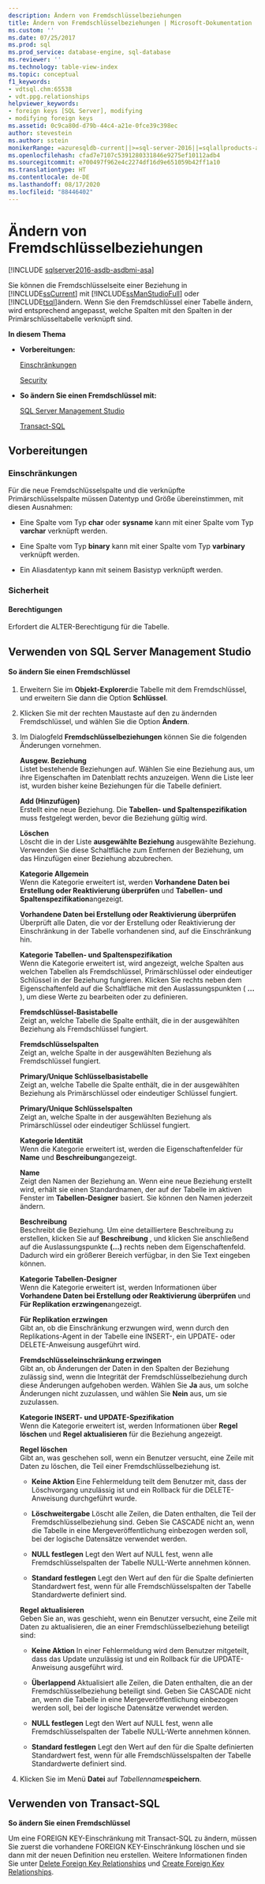 ```yaml
---
description: Ändern von Fremdschlüsselbeziehungen
title: Ändern von Fremdschlüsselbeziehungen | Microsoft-Dokumentation
ms.custom: ''
ms.date: 07/25/2017
ms.prod: sql
ms.prod_service: database-engine, sql-database
ms.reviewer: ''
ms.technology: table-view-index
ms.topic: conceptual
f1_keywords:
- vdtsql.chm:65538
- vdt.ppg.relationships
helpviewer_keywords:
- foreign keys [SQL Server], modifying
- modifying foreign keys
ms.assetid: 0c9ca80d-d79b-44c4-a21e-0fce39c398ec
author: stevestein
ms.author: sstein
monikerRange: =azuresqldb-current||>=sql-server-2016||=sqlallproducts-allversions||>=sql-server-linux-2017||=azuresqldb-mi-current
ms.openlocfilehash: cfad7e7107c5391280331846e9275ef10112adb4
ms.sourcegitcommit: e700497f962e4c2274df16d9e651059b42ff1a10
ms.translationtype: HT
ms.contentlocale: de-DE
ms.lasthandoff: 08/17/2020
ms.locfileid: "88446402"
---
```

# <a name="modify-foreign-key-relationships"></a>Ändern von Fremdschlüsselbeziehungen
[!INCLUDE [sqlserver2016-asdb-asdbmi-asa](../../includes/applies-to-version/sqlserver2016-asdb-asdbmi-asa.md)]

  Sie können die Fremdschlüsselseite einer Beziehung in [!INCLUDE[ssCurrent](../../includes/sscurrent-md.md)] mit [!INCLUDE[ssManStudioFull](../../includes/ssmanstudiofull-md.md)] oder [!INCLUDE[tsql](../../includes/tsql-md.md)]ändern. Wenn Sie den Fremdschlüssel einer Tabelle ändern, wird entsprechend angepasst, welche Spalten mit den Spalten in der Primärschlüsseltabelle verknüpft sind.  
  
 **In diesem Thema**  
  
-   **Vorbereitungen:**  
  
     [Einschränkungen](#Restrictions)  
  
     [Security](#Security)  
  
-   **So ändern Sie einen Fremdschlüssel mit:**  
  
     [SQL Server Management Studio](#SSMSProcedure)  
  
     [Transact-SQL](#TsqlProcedure)  
  
##  <a name="before-you-begin"></a><a name="BeforeYouBegin"></a> Vorbereitungen  
  
###  <a name="limitations-and-restrictions"></a><a name="Restrictions"></a> Einschränkungen  
 Für die neue Fremdschlüsselspalte und die verknüpfte Primärschlüsselspalte müssen Datentyp und Größe übereinstimmen, mit diesen Ausnahmen:  
  
-   Eine Spalte vom Typ **char** oder **sysname** kann mit einer Spalte vom Typ **varchar** verknüpft werden.  
  
-   Eine Spalte vom Typ **binary** kann mit einer Spalte vom Typ **varbinary** verknüpft werden.  
  
-   Ein Aliasdatentyp kann mit seinem Basistyp verknüpft werden.  
  
###  <a name="security"></a><a name="Security"></a> Sicherheit  
  
####  <a name="permissions"></a><a name="Permissions"></a> Berechtigungen  
 Erfordert die ALTER-Berechtigung für die Tabelle.  
  
##  <a name="using-sql-server-management-studio"></a><a name="SSMSProcedure"></a> Verwenden von SQL Server Management Studio  
  
#### <a name="to-modify-a-foreign-key"></a>So ändern Sie einen Fremdschlüssel  
  
1.  Erweitern Sie im **Objekt-Explorer**die Tabelle mit dem Fremdschlüssel, und erweitern Sie dann die Option **Schlüssel**.  
  
2.  Klicken Sie mit der rechten Maustaste auf den zu ändernden Fremdschlüssel, und wählen Sie die Option **Ändern**.  
  
3.  Im Dialogfeld **Fremdschlüsselbeziehungen** können Sie die folgenden Änderungen vornehmen.  
  
     **Ausgew. Beziehung**  
     Listet bestehende Beziehungen auf. Wählen Sie eine Beziehung aus, um ihre Eigenschaften im Datenblatt rechts anzuzeigen. Wenn die Liste leer ist, wurden bisher keine Beziehungen für die Tabelle definiert.  
  
     **Add (Hinzufügen)**  
     Erstellt eine neue Beziehung. Die **Tabellen- und Spaltenspezifikation** muss festgelegt werden, bevor die Beziehung gültig wird.  
  
     **Löschen**  
     Löscht die in der Liste **ausgewählte Beziehung** ausgewählte Beziehung. Verwenden Sie diese Schaltfläche zum Entfernen der Beziehung, um das Hinzufügen einer Beziehung abzubrechen.  
  
     **Kategorie Allgemein**  
     Wenn die Kategorie erweitert ist, werden **Vorhandene Daten bei Erstellung oder Reaktivierung überprüfen** und **Tabellen- und Spaltenspezifikation**angezeigt.  
  
     **Vorhandene Daten bei Erstellung oder Reaktivierung überprüfen**  
     Überprüft alle Daten, die vor der Erstellung oder Reaktivierung der Einschränkung in der Tabelle vorhandenen sind, auf die Einschränkung hin.  
  
     **Kategorie Tabellen- und Spaltenspezifikation**  
     Wenn die Kategorie erweitert ist, wird angezeigt, welche Spalten aus welchen Tabellen als Fremdschlüssel, Primärschlüssel oder eindeutiger Schlüssel in der Beziehung fungieren. Klicken Sie rechts neben dem Eigenschaftenfeld auf die Schaltfläche mit den Auslassungspunkten ( **...** ), um diese Werte zu bearbeiten oder zu definieren.  
  
     **Fremdschlüssel-Basistabelle**  
     Zeigt an, welche Tabelle die Spalte enthält, die in der ausgewählten Beziehung als Fremdschlüssel fungiert.  
  
     **Fremdschlüsselspalten**  
     Zeigt an, welche Spalte in der ausgewählten Beziehung als Fremdschlüssel fungiert.  
  
     **Primary/Unique Schlüsselbasistabelle**  
     Zeigt an, welche Tabelle die Spalte enthält, die in der ausgewählten Beziehung als Primärschlüssel oder eindeutiger Schlüssel fungiert.  
  
     **Primary/Unique Schlüsselspalten**  
     Zeigt an, welche Spalte in der ausgewählten Beziehung als Primärschlüssel oder eindeutiger Schlüssel fungiert.  
  
     **Kategorie Identität**  
     Wenn die Kategorie erweitert ist, werden die Eigenschaftenfelder für **Name** und **Beschreibung**angezeigt.  
  
     **Name**  
     Zeigt den Namen der Beziehung an. Wenn eine neue Beziehung erstellt wird, erhält sie einen Standardnamen, der auf der Tabelle im aktiven Fenster im **Tabellen-Designer** basiert. Sie können den Namen jederzeit ändern.  
  
     **Beschreibung**  
     Beschreibt die Beziehung. Um eine detailliertere Beschreibung zu erstellen, klicken Sie auf **Beschreibung** , und klicken Sie anschließend auf die Auslassungspunkte **(...)** rechts neben dem Eigenschaftenfeld. Dadurch wird ein größerer Bereich verfügbar, in den Sie Text eingeben können.  
  
     **Kategorie Tabellen-Designer**  
     Wenn die Kategorie erweitert ist, werden Informationen über **Vorhandene Daten bei Erstellung oder Reaktivierung überprüfen** und **Für Replikation erzwingen**angezeigt.  
  
     **Für Replikation erzwingen**  
     Gibt an, ob die Einschränkung erzwungen wird, wenn durch den Replikations-Agent in der Tabelle eine INSERT-, ein UPDATE- oder DELETE-Anweisung ausgeführt wird.  
  
     **Fremdschlüsseleinschränkung erzwingen**  
     Gibt an, ob Änderungen der Daten in den Spalten der Beziehung zulässig sind, wenn die Integrität der Fremdschlüsselbeziehung durch diese Änderungen aufgehoben werden. Wählen Sie **Ja** aus, um solche Änderungen nicht zuzulassen, und wählen Sie **Nein** aus, um sie zuzulassen.  
  
     **Kategorie INSERT- und UPDATE-Spezifikation**  
     Wenn die Kategorie erweitert ist, werden Informationen über **Regel löschen** und **Regel aktualisieren** für die Beziehung angezeigt.  
  
     **Regel löschen**  
     Gibt an, was geschehen soll, wenn ein Benutzer versucht, eine Zeile mit Daten zu löschen, die Teil einer Fremdschlüsselbeziehung ist.  
  
    -   **Keine Aktion** Eine Fehlermeldung teilt dem Benutzer mit, dass der Löschvorgang unzulässig ist und ein Rollback für die DELETE-Anweisung durchgeführt wurde.  
  
    -   **Löschweitergabe** Löscht alle Zeilen, die Daten enthalten, die Teil der Fremdschlüsselbeziehung sind. Geben Sie CASCADE nicht an, wenn die Tabelle in eine Mergeveröffentlichung einbezogen werden soll, bei der logische Datensätze verwendet werden.  
  
    -   **NULL festlegen** Legt den Wert auf NULL fest, wenn alle Fremdschlüsselspalten der Tabelle NULL-Werte annehmen können.  
  
    -   **Standard festlegen** Legt den Wert auf den für die Spalte definierten Standardwert fest, wenn für alle Fremdschlüsselspalten der Tabelle Standardwerte definiert sind.  
  
     **Regel aktualisieren**  
     Geben Sie an, was geschieht, wenn ein Benutzer versucht, eine Zeile mit Daten zu aktualisieren, die an einer Fremdschlüsselbeziehung beteiligt sind:  
  
    -   **Keine Aktion** In einer Fehlermeldung wird dem Benutzer mitgeteilt, dass das Update unzulässig ist und ein Rollback für die UPDATE-Anweisung ausgeführt wird.  
  
    -   **Überlappend** Aktualisiert alle Zeilen, die Daten enthalten, die an der Fremdschlüsselbeziehung beteiligt sind. Geben Sie CASCADE nicht an, wenn die Tabelle in eine Mergeveröffentlichung einbezogen werden soll, bei der logische Datensätze verwendet werden.  
  
    -   **NULL festlegen** Legt den Wert auf NULL fest, wenn alle Fremdschlüsselspalten der Tabelle NULL-Werte annehmen können.  
  
    -   **Standard festlegen** Legt den Wert auf den für die Spalte definierten Standardwert fest, wenn für alle Fremdschlüsselspalten der Tabelle Standardwerte definiert sind.  
  
4.  Klicken Sie im Menü **Datei** auf _Tabellenname_**speichern**.  
  
##  <a name="using-transact-sql"></a><a name="TsqlProcedure"></a> Verwenden von Transact-SQL  
 **So ändern Sie einen Fremdschlüssel**  
  
 Um eine FOREIGN KEY-Einschränkung mit Transact-SQL zu ändern, müssen Sie zuerst die vorhandene FOREIGN KEY-Einschränkung löschen und sie dann mit der neuen Definition neu erstellen. Weitere Informationen finden Sie unter [Delete Foreign Key Relationships](../../relational-databases/tables/delete-foreign-key-relationships.md) und [Create Foreign Key Relationships](../../relational-databases/tables/create-foreign-key-relationships.md).  
  
###  <a name="TsqlExample"></a>  
